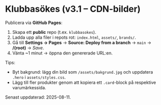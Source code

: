 # Klubbasökes (v3.1 – CDN-bilder)
Publicera via **GitHub Pages**:

1. Skapa ett **public** repo (t.ex. `klubbasokes`).
2. Ladda upp alla filer i repots rot: `index.html`, `assets/`, `brands/`.
3. Gå till **Settings → Pages** → **Source: Deploy from a branch** → `main` → **/(root)** → *Save*.
4. Vänta ~1 minut → öppna den genererade URL:en.

Tips:
- Byt bakgrund: lägg din bild som `/assets/bakgrund.jpg` och uppdatera `.hero` i `assets/styles.css`.
- Lägg till fler produkter genom att kopiera ett `.card`-block på respektive varumärkessida.

Senast uppdaterad: 2025-08-11.


